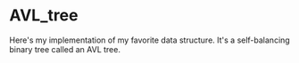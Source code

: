 # AVL_tree

Here's my implementation of my favorite data structure. It's a self-balancing binary tree called an AVL tree.
